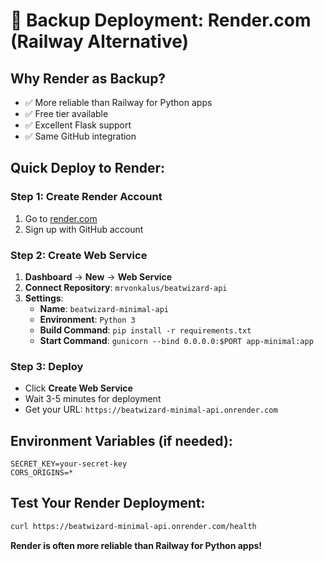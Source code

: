 # 🚀 Backup Deployment: Render.com (Railway Alternative)

## Why Render as Backup?
- ✅ More reliable than Railway for Python apps
- ✅ Free tier available
- ✅ Excellent Flask support
- ✅ Same GitHub integration

## Quick Deploy to Render:

### Step 1: Create Render Account
1. Go to [render.com](https://render.com)
2. Sign up with GitHub account

### Step 2: Create Web Service
1. **Dashboard** → **New** → **Web Service**
2. **Connect Repository**: `mrvonkalus/beatwizard-api`
3. **Settings**:
   - **Name**: `beatwizard-minimal-api`
   - **Environment**: `Python 3`
   - **Build Command**: `pip install -r requirements.txt`
   - **Start Command**: `gunicorn --bind 0.0.0.0:$PORT app-minimal:app`

### Step 3: Deploy
- Click **Create Web Service**
- Wait 3-5 minutes for deployment
- Get your URL: `https://beatwizard-minimal-api.onrender.com`

## Environment Variables (if needed):
```
SECRET_KEY=your-secret-key
CORS_ORIGINS=*
```

## Test Your Render Deployment:
```bash
curl https://beatwizard-minimal-api.onrender.com/health
```

**Render is often more reliable than Railway for Python apps!**